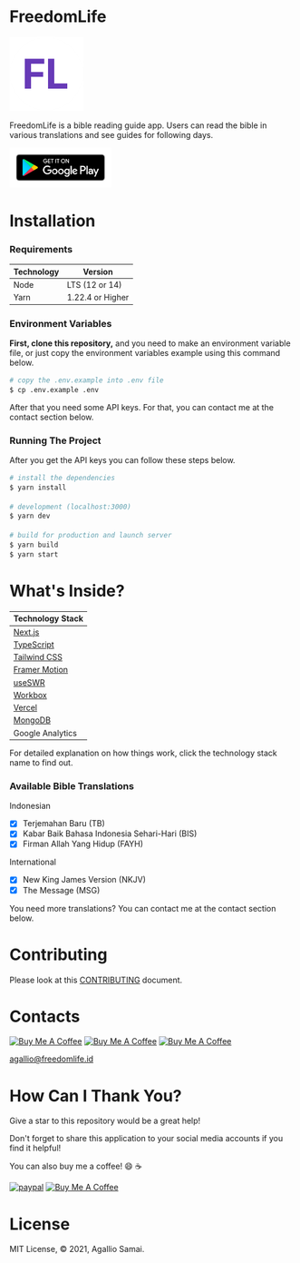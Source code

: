# FreedomLife

[![FreedomLife-Logo](/public/icon-128x128.png)](https://freedomlife.id)

FreedomLife is a bible reading guide app. Users can read the bible in various translations and see guides for following days.

<a href="https://play.google.com/store/apps/details?id=id.freedomlife.app" target="_blank"><img src="/public/images/google-play.svg" alt="Google Play Button" width="180"></a>

# Installation

### Requirements

| Technology | Version          |
| ---------- | ---------------- |
| Node       | LTS (12 or 14)   |
| Yarn       | 1.22.4 or Higher |

### Environment Variables

**First, clone this repository,** and you need to make an environment variable file, or just copy the environment variables example using this command below.

```bash
# copy the .env.example into .env file
$ cp .env.example .env
```

After that you need some API keys. For that, you can contact me at the contact section below.

### Running The Project

After you get the API keys you can follow these steps below.

```bash
# install the dependencies
$ yarn install

# development (localhost:3000)
$ yarn dev

# build for production and launch server
$ yarn build
$ yarn start
```

# What's Inside?

| Technology Stack                                           |
| ---------------------------------------------------------- |
| [Next.js](https://nextjs.org/)                             |
| [TypeScript](https://www.typescriptlang.org/)              |
| [Tailwind CSS](https://tailwindcss.com/)                   |
| [Framer Motion](https://www.framer.com/motion/)            |
| [useSWR](https://swr.vercel.app/)                          |
| [Workbox](https://developers.google.com/web/tools/workbox) |
| [Vercel](https://vercel.com/)                              |
| [MongoDB](https://www.mongodb.com/)                        |
| Google Analytics                                           |

For detailed explanation on how things work, click the technology stack name to find out.

### Available Bible Translations

Indonesian

- [x] Terjemahan Baru (TB)
- [x] Kabar Baik Bahasa Indonesia Sehari-Hari (BIS)
- [x] Firman Allah Yang Hidup (FAYH)

International

- [x] New King James Version (NKJV)
- [x] The Message (MSG)

You need more translations? You can contact me at the contact section below.

# Contributing

Please look at this [CONTRIBUTING](CONTRIBUTING.md) document.

# Contacts

<a href="https://telegram.me/agallio" target="_blank"><img src="https://upload.wikimedia.org/wikipedia/commons/thumb/8/82/Telegram_logo.svg/600px-Telegram_logo.svg.png" alt="Buy Me A Coffee" height="40" width="40"></a> <a href="https://instagram.com/agallio" target="_blank"><img src="https://upload.wikimedia.org/wikipedia/commons/thumb/e/e7/Instagram_logo_2016.svg/768px-Instagram_logo_2016.svg.png" alt="Buy Me A Coffee" height="40" width="40"></a> <a href="https://twitter.com/agalliosamai" target="_blank"><img src="https://cdn3.iconfinder.com/data/icons/social-icons-5/607/Twitterbird.png" alt="Buy Me A Coffee" height="40" width="40"></a>

<agallio@freedomlife.id>

# How Can I Thank You?

Give a star to this repository would be a great help!

Don't forget to share this application to your social media accounts if you find it helpful!

You can also buy me a coffee! 😄 ☕️

[![paypal](https://www.paypalobjects.com/en_US/i/btn/btn_donateCC_LG.gif)](https://paypal.me/agallio)
<a href="https://www.buymeacoffee.com/agallio" target="_blank"><img src="https://cdn.buymeacoffee.com/buttons/default-orange.png" alt="Buy Me A Coffee" height="41" width="174"></a>

# License

MIT License, © 2021, Agallio Samai.

